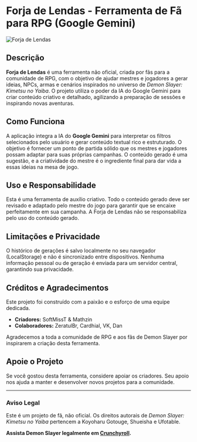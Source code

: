 # Forja de Lendas - Ferramenta de Fã para RPG (Google Gemini)

![Forja de Lendas](https://img.shields.io/badge/Forja%20de%20Lendas-fan--made-brightgreen)

## Descrição

**Forja de Lendas** é uma ferramenta não oficial, criada por fãs para a comunidade de RPG, com o objetivo de ajudar mestres e jogadores a gerar ideias, NPCs, armas e cenários inspirados no universo de *Demon Slayer: Kimetsu no Yaiba*. O projeto utiliza o poder da IA do Google Gemini para criar conteúdo criativo e detalhado, agilizando a preparação de sessões e inspirando novas aventuras.

## Como Funciona

A aplicação integra a IA do **Google Gemini** para interpretar os filtros selecionados pelo usuário e gerar conteúdo textual rico e estruturado. O objetivo é fornecer um ponto de partida sólido que os mestres e jogadores possam adaptar para suas próprias campanhas. O conteúdo gerado é uma sugestão, e a criatividade do mestre é o ingrediente final para dar vida a essas ideias na mesa de jogo.

## Uso e Responsabilidade

Esta é uma ferramenta de auxílio criativo. Todo o conteúdo gerado deve ser revisado e adaptado pelo mestre do jogo para garantir que se encaixe perfeitamente em sua campanha. A Forja de Lendas não se responsabiliza pelo uso do conteúdo gerado.

## Limitações e Privacidade

O histórico de gerações é salvo localmente no seu navegador (LocalStorage) e não é sincronizado entre dispositivos. Nenhuma informação pessoal ou de geração é enviada para um servidor central, garantindo sua privacidade.

## Créditos e Agradecimentos

Este projeto foi construído com a paixão e o esforço de uma equipe dedicada.

*   **Criadores:** SoftMissT & Mathzin
*   **Colaboradores:** ZeratulBr, Cardhial, VK, Dan

Agradecemos a toda a comunidade de RPG e aos fãs de Demon Slayer por inspirarem a criação desta ferramenta.

## Apoie o Projeto

Se você gostou desta ferramenta, considere apoiar os criadores. Seu apoio nos ajuda a manter e desenvolver novos projetos para a comunidade.

---

### Aviso Legal

Este é um projeto de fã, não oficial. Os direitos autorais de *Demon Slayer: Kimetsu no Yaiba* pertencem a Koyoharu Gotouge, Shueisha e Ufotable.

**Assista Demon Slayer legalmente em [Crunchyroll](https://www.crunchyroll.com/pt-br/series/GY5P48XEY/demon-slayer-kimetsu-no-yaiba).**
